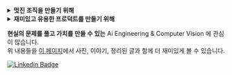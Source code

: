<details>
  <summary> <b> 멋진 조직을 만들기 위해 </b> </summary>
  </br>

  - EPITA Paris, France, Exchange student program *(2023)*
  - 세종대-캠퍼스타운 주관 피칭, 아이디어경진, 창업경진 등 *(2020-)*
  - 중벤부 예비창업패키지 수료 - 퍼스널모빌리티 애프터마켓 플랫폼, 칵테일키트 스마트오더서비스 *(2021,2022)*
  - 판교스타트업캠퍼스 창업교육 수료 *(4기, 2019)*
  - 세종대학교 인공지능 중앙동아리(SAI) 설립, (Co)Founder, ([홈페이지](https://www.notion.so/SAI-Sejong-Artificial-Intelligence-488d443cf680432ba43878b43521d204), [후배님들께 쓰는 편지](https://janghoo.notion.site/SAI-14dde9dd953946f98b9ba0917a217d4d)) *(2019-2021)*
    - 세종대학교 인공지능 중앙동아리(SAI) TF/Keras/딥러닝 기초교육프로그램 리드 ([깃허브](https://github.com/sju-coml/SAI-2020-Team-I/projects/2), [유튜브](https://www.youtube.com/playlist?list=PLArrI8JcN6ZAxE6I3m6qXEvKychJ6cTW7)) *(2020)*
  - [SW 커뮤니티](https://open.kakao.com/o/gCJTdJib) 설립 *(2020)*
  - [카페 설립](https://cafe.naver.com/starfansclub) *(2009)*

</details>

<details>
  <summary> <b> 재미있고 유용한 프로덕트를 만들기 위해 </b> </summary>
  </br>

  - **네이버 클라우드** 비전팀 인턴 (24)
  - **MLOps 기술을 수전에 적용**해 보자는 제안으로, 전국 대학생 물환경 정책/기술 공모전에서 환경부 장관상(60개+-팀중) (23)
  - 오라일리(O'Reilly) **[MLOps 실전 가이드](https://www.yes24.com/Product/Goods/119859717)** 번역 및 [코드 수정](https://github.com/ProtossDragoon/practical-mlops) (23)
  - **AI MSP 플랫폼 서비스 코그넷나인**, 데이터 사이언티스트로 근무 (22)
    - 과정에서의 [open-mmlab/**mmocr**](https://github.com/open-mmlab/mmocr) [#1540 Bugfix: Small](https://github.com/open-mmlab/mmocr/pull/1540), [#1567 Feat: Support to vis Korean](https://github.com/open-mmlab/mmocr/pull/1567) (22)
  - **전동킥보드 공유 서비스 디어코퍼레이션(deer)** 에서 자율주행 킥보드 개발 도전! (21-22)
    - 과정에서의 [tensorflow/**tensorflow**](https://github.com/tensorflow/tensorflow) 저장소 컨트리뷰션: [#50015 Bugfix: Small](https://github.com/tensorflow/tensorflow/pull/50015) (21)
    - 과정에서의 고민을 담은 ['엎드려뻗친 현동이를 피규어로 만들어버렸다'](https://www.youtube.com/watch?v=s7k_cZi7hvw) 데이터야놀자 2022 발표 / [Github 저장소](https://github.com/ProtossDragoon/PlankHyundong) (22)
  - 작지만 재미있는 프로젝트들
    - [마이크로컨트롤러를 위한 TFLite 한글프로젝트 만들기](https://www.oss.kr/notice/show/8acb5bca-b7df-426f-9dc8-4315d4737734)
 / [Trailer 영상](https://youtu.be/qLDKXKqDy6M) / [Demo 영상](https://youtu.be/dtxNoMcyVEA) / [Github 저장소](https://github.com/yunho0130/tensorflow-lite) *(20)* <br>
    - 엣지 디바이스(RPI, CORAL)와 Weak Supervision을 이용한 모빌리티 탑승자 실시간 Localization PoC / [발표자료](https://github.com/ProtossDragoon/SJU-Subject/blob/master/3-1EmbeddedSystem/%EC%9E%84%EB%B2%A0%EB%94%94%EB%93%9C%20%EC%8B%9C%EC%8A%A4%ED%85%9C%20%ED%94%84%EB%A1%9C%EC%A0%9D%ED%8A%B8%20%EC%B5%9C%EC%A2%85%EB%B0%9C%ED%91%9C%20PPT.pdf) *(20)* <br>
    - 디지털시스템 수업과제, "디지털회로로 만드는 타짜" / [발표자료](https://github.com/ProtossDragoon/SJU-Subject/blob/master/3-1DigitalSystem/Assignment-Final/%EA%B8%B0%EB%A7%90%ED%94%84%EB%A1%9C%EC%A0%9D%ED%8A%B8%EC%B5%9C%EC%A2%85%EB%B0%9C%ED%91%9C.pdf) / [Src](https://github.com/ProtossDragoon/SJU-Subject/tree/master/3-1DigitalSystem/Assignment-Final) *(20)*
    - 데이터분석개론 수업과제, 첫 데이터 분석 / [제출자료](https://github.com/ProtossDragoon/SJU-Subject/blob/master/2-1BasicOfDataAnalysis/3rd%20Assignment/IDA_A3_%EC%9D%B4%EC%9E%A5%ED%9B%84_18011573.ipynb) (19) <br>

</details>

**현실의 문제를 풀고 가치를 만들 수 있는** Ai Engineering & Computer Vision 에 관심이 많습니다. <br>
위 내용들을 [이 페이지](https://www.davincijang.space/contact/resume/full?utm_source=github&utm_medium=myreadme&utm_campaign=personalbranding)에서 사진, 이야기, 정리된 글과 함께 더 재미있게 볼 수 있습니다.

<div align=left>

</div>

[![Linkedin Badge](https://img.shields.io/badge/-LinkedIn-blue?style=flat-square&logo=Linkedin&logoColor=white&link=https://www.linkedin.com/in/janghoo-lee-25212a1a0/)](https://www.linkedin.com/in/janghoo-lee-25212a1a0/)
